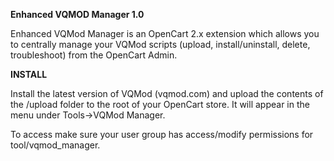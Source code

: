 <strong>Enhanced VQMOD Manager 1.0</strong>

<p>Enhanced VQMod Manager is an OpenCart 2.x extension which allows you to centrally manage your VQMod scripts (upload, install/uninstall, delete, troubleshoot) from the OpenCart Admin.</p>
<strong>INSTALL</strong>
<p>Install the latest version of VQMod (vqmod.com) and upload the contents of the /upload folder to the root of your OpenCart store. It will appear in the menu under Tools->VQMod Manager.</p>
<p>To access make sure your user group has access/modify permissions for tool/vqmod_manager.</p>
